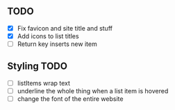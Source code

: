 ## TODO

-   [x] Fix favicon and site title and stuff
-   [x] Add icons to list titles
-   [ ] Return key inserts new item

## Styling TODO

-   [ ] listItems wrap text
-   [ ] underline the whole thing when a list item is hovered
-   [ ] change the font of the entire website
